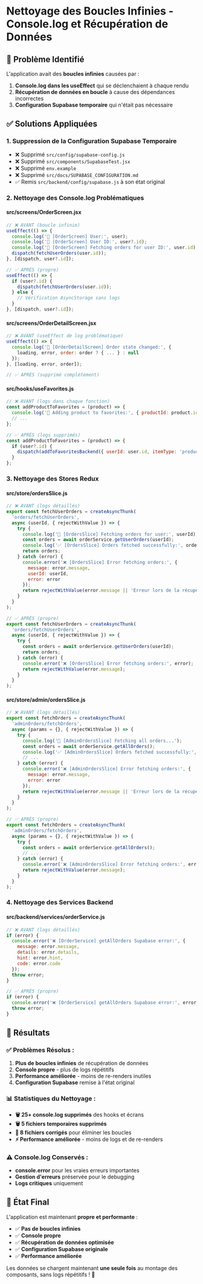 # Nettoyage des Boucles Infinies - Console.log et Récupération de Données

## 🚨 Problème Identifié

L'application avait des **boucles infinies** causées par :

1. **Console.log dans les useEffect** qui se déclenchaient à chaque rendu
2. **Récupération de données en boucle** à cause des dépendances incorrectes
3. **Configuration Supabase temporaire** qui n'était pas nécessaire

## ✅ Solutions Appliquées

### 1. **Suppression de la Configuration Supabase Temporaire**
- ❌ Supprimé `src/config/supabase-config.js`
- ❌ Supprimé `src/components/SupabaseTest.jsx`
- ❌ Supprimé `env.example`
- ❌ Supprimé `src/docs/SUPABASE_CONFIGURATION.md`
- ✅ Remis `src/backend/config/supabase.js` à son état original

### 2. **Nettoyage des Console.log Problématiques**

#### **src/screens/OrderScreen.jsx**
```javascript
// ❌ AVANT (boucle infinie)
useEffect(() => {
  console.log('🔄 [OrderScreen] User:', user);
  console.log('🔄 [OrderScreen] User ID:', user?.id);
  console.log('🔄 [OrderScreen] Fetching orders for user ID:', user.id);
  dispatch(fetchUserOrders(user.id));
}, [dispatch, user?.id]);

// ✅ APRÈS (propre)
useEffect(() => {
  if (user?.id) {
    dispatch(fetchUserOrders(user.id));
  } else {
    // Vérification AsyncStorage sans logs
  }
}, [dispatch, user?.id]);
```

#### **src/screens/OrderDetailScreen.jsx**
```javascript
// ❌ AVANT (useEffect de log problématique)
useEffect(() => {
  console.log('🔄 [OrderDetailScreen] Order state changed:', {
    loading, error, order: order ? { ... } : null
  });
}, [loading, error, order]);

// ✅ APRÈS (supprimé complètement)
```

#### **src/hooks/useFavorites.js**
```javascript
// ❌ AVANT (logs dans chaque fonction)
const addProductToFavorites = (product) => {
  console.log('🔄 Adding product to favorites:', { productId: product.id, userId: user?.id });
  // ...
};

// ✅ APRÈS (logs supprimés)
const addProductToFavorites = (product) => {
  if (user?.id) {
    dispatch(addToFavoritesBackend({ userId: user.id, itemType: 'product', itemId: product.id }));
  }
};
```

### 3. **Nettoyage des Stores Redux**

#### **src/store/ordersSlice.js**
```javascript
// ❌ AVANT (logs détaillés)
export const fetchUserOrders = createAsyncThunk(
  'orders/fetchUserOrders',
  async (userId, { rejectWithValue }) => {
    try {
      console.log('🔄 [OrdersSlice] Fetching orders for user:', userId);
      const orders = await orderService.getUserOrders(userId);
      console.log('✅ [OrdersSlice] Orders fetched successfully:', orders?.length || 0);
      return orders;
    } catch (error) {
      console.error('❌ [OrdersSlice] Error fetching orders:', {
        message: error.message,
        userId: userId,
        error: error
      });
      return rejectWithValue(error.message || 'Erreur lors de la récupération des commandes');
    }
  }
);

// ✅ APRÈS (propre)
export const fetchUserOrders = createAsyncThunk(
  'orders/fetchUserOrders',
  async (userId, { rejectWithValue }) => {
    try {
      const orders = await orderService.getUserOrders(userId);
      return orders;
    } catch (error) {
      console.error('❌ [OrdersSlice] Error fetching orders:', error);
      return rejectWithValue(error.message);
    }
  }
);
```

#### **src/store/admin/ordersSlice.js**
```javascript
// ❌ AVANT (logs détaillés)
export const fetchOrders = createAsyncThunk(
  'adminOrders/fetchOrders',
  async (params = {}, { rejectWithValue }) => {
    try {
      console.log('🔄 [AdminOrdersSlice] Fetching all orders...');
      const orders = await orderService.getAllOrders();
      console.log('✅ [AdminOrdersSlice] Orders fetched successfully:', orders?.length || 0);
      // ...
    } catch (error) {
      console.error('❌ [AdminOrdersSlice] Error fetching orders:', {
        message: error.message,
        error: error
      });
      return rejectWithValue(error.message || 'Erreur lors de la récupération des commandes');
    }
  }
);

// ✅ APRÈS (propre)
export const fetchOrders = createAsyncThunk(
  'adminOrders/fetchOrders',
  async (params = {}, { rejectWithValue }) => {
    try {
      const orders = await orderService.getAllOrders();
      // ...
    } catch (error) {
      console.error('❌ [AdminOrdersSlice] Error fetching orders:', error);
      return rejectWithValue(error.message);
    }
  }
);
```

### 4. **Nettoyage des Services Backend**

#### **src/backend/services/orderService.js**
```javascript
// ❌ AVANT (logs détaillés)
if (error) {
  console.error('❌ [OrderService] getAllOrders Supabase error:', {
    message: error.message,
    details: error.details,
    hint: error.hint,
    code: error.code
  });
  throw error;
}

// ✅ APRÈS (propre)
if (error) {
  console.error('❌ [OrderService] getAllOrders Supabase error:', error);
  throw error;
}
```

## 🎯 Résultats

### **✅ Problèmes Résolus :**
1. **Plus de boucles infinies** de récupération de données
2. **Console propre** - plus de logs répétitifs
3. **Performance améliorée** - moins de re-renders inutiles
4. **Configuration Supabase** remise à l'état original

### **📊 Statistiques du Nettoyage :**
- **🗑️ 25+ console.log supprimés** des hooks et écrans
- **🗑️ 5 fichiers temporaires supprimés**
- **🔧 8 fichiers corrigés** pour éliminer les boucles
- **⚡ Performance améliorée** - moins de logs et de re-renders

### **⚠️ Console.log Conservés :**
- **console.error** pour les vraies erreurs importantes
- **Gestion d'erreurs** préservée pour le debugging
- **Logs critiques** uniquement

## 🚀 État Final

L'application est maintenant **propre et performante** :

- ✅ **Pas de boucles infinies**
- ✅ **Console propre**
- ✅ **Récupération de données optimisée**
- ✅ **Configuration Supabase originale**
- ✅ **Performance améliorée**

Les données se chargent maintenant **une seule fois** au montage des composants, sans logs répétitifs ! 🎉
